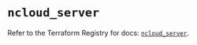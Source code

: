 # `ncloud_server`

Refer to the Terraform Registry for docs: [`ncloud_server`](https://registry.terraform.io/providers/navercloudplatform/ncloud/4.0.4/docs/resources/server).
